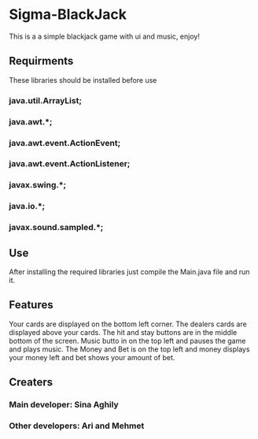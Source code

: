 # Sigma-BlackJack
This is a a simple blackjack game with ui and music, enjoy!


## Requirments

These libraries should be installed before use

### java.util.ArrayList;
### java.awt.*;
### java.awt.event.ActionEvent;
### java.awt.event.ActionListener;
### javax.swing.*;
### java.io.*;
### javax.sound.sampled.*;


## Use

After installing the required libraries just compile the Main.java file and run it.



## Features

Your cards are displayed on the bottom left corner. The dealers cards are displayed above your cards. The hit and stay buttons are in the middle bottom of the screen. Music butto in on the top left and pauses the game and plays music. The Money and Bet is on the top left and money displays your money left and bet shows your amount of bet.

## Creaters

### Main developer: Sina Aghily
### Other developers: Ari and Mehmet
